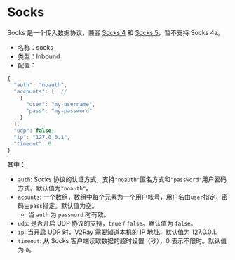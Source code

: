 # Socks
Socks 是一个传入数据协议，兼容 [Socks 4](http://ftp.icm.edu.pl/packages/socks/socks4/SOCKS4.protocol) 和 [Socks 5](http://ftp.icm.edu.pl/packages/socks/socks4/SOCKS4.protocol)，暂不支持 Socks 4a。

* 名称：socks
* 类型：Inbound
* 配置：
```javascript
{
  "auth": "noauth",
  "accounts": [  // 
    {
      "user": "my-username",
      "pass": "my-password"
    }
  ],
  "udp": false,
  "ip": "127.0.0.1",
  "timeout": 0
}
```
其中：
* `auth`: Socks 协议的认证方式，支持`"noauth"`匿名方式和`"password"`用户密码方式。默认值为`"noauth"`。
* `acounts`: 一个数组，数组中每个元素为一个用户帐号，用户名由`user`指定，密码由`pass`指定。默认值为空。
  * 当 `auth` 为 `password` 时有效。
* `udp`: 是否开启 UDP 协议的支持，`true` / `false`。默认值为 `false`。
* `ip`: 当开启 UDP 时，V2Ray 需要知道本机的 IP 地址。默认值为 127.0.0.1。
* `timeout`: 从 Socks 客户端读取数据的超时设置（秒），0 表示不限时。默认值为 `0`。
